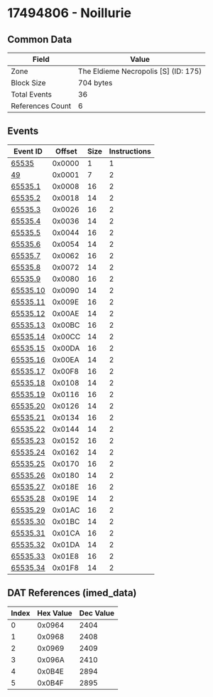 # 17494806 - Noillurie

## Common Data

| Field            | Value                                |
|------------------|--------------------------------------|
| Zone             | The Eldieme Necropolis [S] (ID: 175) |
| Block Size       | 704 bytes                            |
| Total Events     | 36                                   |
| References Count | 6                                    |

## Events

| Event ID                  | Offset   |   Size |   Instructions |
|---------------------------|----------|--------|----------------|
| [65535](./65535.md)       | 0x0000   |      1 |              1 |
| [49](./49.md)             | 0x0001   |      7 |              2 |
| [65535.1](./65535.1.md)   | 0x0008   |     16 |              2 |
| [65535.2](./65535.2.md)   | 0x0018   |     14 |              2 |
| [65535.3](./65535.3.md)   | 0x0026   |     16 |              2 |
| [65535.4](./65535.4.md)   | 0x0036   |     14 |              2 |
| [65535.5](./65535.5.md)   | 0x0044   |     16 |              2 |
| [65535.6](./65535.6.md)   | 0x0054   |     14 |              2 |
| [65535.7](./65535.7.md)   | 0x0062   |     16 |              2 |
| [65535.8](./65535.8.md)   | 0x0072   |     14 |              2 |
| [65535.9](./65535.9.md)   | 0x0080   |     16 |              2 |
| [65535.10](./65535.10.md) | 0x0090   |     14 |              2 |
| [65535.11](./65535.11.md) | 0x009E   |     16 |              2 |
| [65535.12](./65535.12.md) | 0x00AE   |     14 |              2 |
| [65535.13](./65535.13.md) | 0x00BC   |     16 |              2 |
| [65535.14](./65535.14.md) | 0x00CC   |     14 |              2 |
| [65535.15](./65535.15.md) | 0x00DA   |     16 |              2 |
| [65535.16](./65535.16.md) | 0x00EA   |     14 |              2 |
| [65535.17](./65535.17.md) | 0x00F8   |     16 |              2 |
| [65535.18](./65535.18.md) | 0x0108   |     14 |              2 |
| [65535.19](./65535.19.md) | 0x0116   |     16 |              2 |
| [65535.20](./65535.20.md) | 0x0126   |     14 |              2 |
| [65535.21](./65535.21.md) | 0x0134   |     16 |              2 |
| [65535.22](./65535.22.md) | 0x0144   |     14 |              2 |
| [65535.23](./65535.23.md) | 0x0152   |     16 |              2 |
| [65535.24](./65535.24.md) | 0x0162   |     14 |              2 |
| [65535.25](./65535.25.md) | 0x0170   |     16 |              2 |
| [65535.26](./65535.26.md) | 0x0180   |     14 |              2 |
| [65535.27](./65535.27.md) | 0x018E   |     16 |              2 |
| [65535.28](./65535.28.md) | 0x019E   |     14 |              2 |
| [65535.29](./65535.29.md) | 0x01AC   |     16 |              2 |
| [65535.30](./65535.30.md) | 0x01BC   |     14 |              2 |
| [65535.31](./65535.31.md) | 0x01CA   |     16 |              2 |
| [65535.32](./65535.32.md) | 0x01DA   |     14 |              2 |
| [65535.33](./65535.33.md) | 0x01E8   |     16 |              2 |
| [65535.34](./65535.34.md) | 0x01F8   |     14 |              2 |

## DAT References (imed_data)

|   Index | Hex Value   |   Dec Value |
|---------|-------------|-------------|
|       0 | 0x0964      |        2404 |
|       1 | 0x0968      |        2408 |
|       2 | 0x0969      |        2409 |
|       3 | 0x096A      |        2410 |
|       4 | 0x0B4E      |        2894 |
|       5 | 0x0B4F      |        2895 |
